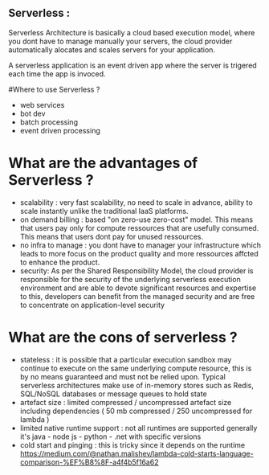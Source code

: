
## Serverless :

Serverless Architecture is basically a cloud based execution model, where you dont have to manage manually your servers, the cloud provider automatically alocates and scales servers for your application.

A serverless application is an event driven app where the server is trigered each time the app is invoced.

#Where to use Serverless ?
- web services
- bot dev
- batch processing
- event driven processing

# What are the advantages of Serverless ?

- scalability : very fast scalability, no need to scale in advance, ability to scale instantly unlike the traditional IaaS platforms.
- on demand billing : based "on zero-use zero-cost" model. This means that users pay only for compute ressources that are usefully consumed. This means that users dont pay for unused ressources.
- no infra to manage : you dont have to manager your infrastructure which leads to more focus on the product quality and more ressources affcted to enhance the product.
- security: As per the Shared Responsibility Model, the cloud provider is
responsible for the security of the underlying serverless execution
environment and are able to devote significant resources and
expertise to this, developers can benefit from the managed
security and are free to concentrate on application-level security

# What are the cons of serverless ?
- stateless : it is possible that a particular execution sandbox may continue to execute on the same underlying compute resource, this is by no means guaranteed and must not be relied upon. Typical serverless architectures make use of in-memory stores such as Redis, SQL/NoSQL databases or message queues to hold state
- artefact size : limited compressed / uncompressed artefact size including dependencies ( 50 mb compressed / 250 uncompressed for lambda )
- limited native runtime support : not all runtimes are supported generally it's java - node js - python - .net with specific versions
- cold start and pinging : this is tricky since it depends on the runtime https://medium.com/@nathan.malishev/lambda-cold-starts-language-comparison-%EF%B8%8F-a4f4b5f16a62